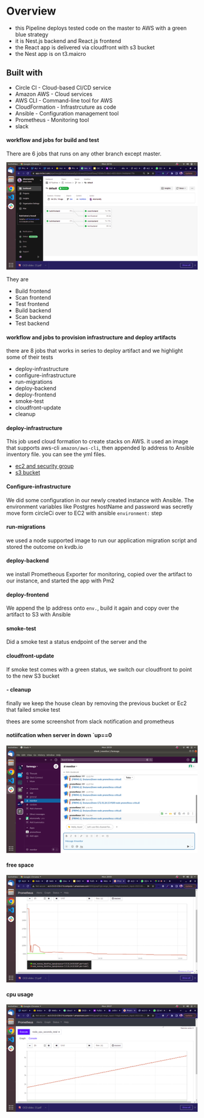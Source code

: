


# Overview
  - this Pipeline deploys tested code on the master to AWS with a green blue strategy
  - it is Nest.js backend and React.js frontend 
  - the React app is delivered via cloudfront with s3 bucket 
  - the Nest app is on t3.maicro
  
## Built with 
  - Circle CI - Cloud-based CI/CD service
  - Amazon AWS - Cloud services
  - AWS CLI - Command-line tool for AWS
  - CloudFormation - Infrastrcuture as code
  - Ansible - Configuration management tool
  - Prometheus - Monitoring tool
  - slack

#### workflow and jobs for build and test

  There are 6 jobs that runs on any other branch except master. 

  ![build and test](/images/SCREENSHOT10.png)

  They are 

  - Build frontend
  - Scan frontend 
  - Test frontend
  - Build backend
  - Scan backend 
  - Test backend 

#### workflow and jobs to provision infrastructure and deploy artifacts 
  there are 8 jobs that works in series to deploy artifact and we highlight some of their tests 


  - deploy-infrastructure
  - configure-infrastructure
  - run-migrations
  - deploy-backend
  - deploy-frontend
  - smoke-test
  - cloudfront-update
  - cleanup


#### deploy-infrastructure 
  This job used cloud formation to create stacks on AWS. it used an image that supports aws-cli `amazon/aws-cli`, then appended Ip address to Ansible inventory file. you can see the yml files. 
  - [ec2 and security group](.circleci/files/backend.yml) 
  - [s3 bucket](.circleci/files/frontend.yml)

#### Configure-infrastructure
  We did some configuration in our newly created instance with Ansible. The environment variables like Postgres hostName and password was secretly move form circleCi over to EC2 with ansible `environment:` step

#### run-migrations
  we used a node supported image to run our application migration script and stored the outcome on  kvdb.io
  
#### deploy-backend
  we install Prometheous Exporter for monitoring, copied over the artifact to our instance, and started the app with Pm2 

#### deploy-frontend
   We append the Ip address onto `env.`, build it again and copy over the artifact to S3 with Ansible

#### smoke-test  
  Did a smoke test a status endpoint of the server and the

#### cloudfront-update
  If smoke test comes with a green status, we switch our cloudfront to point to the new S3 bucket 
  
#### - cleanup
  finally we keep the house clean by removing the previous bucket or Ec2 that failed smoke test

  thees are some screenshot from slack notification and prometheus
#### notiifcation when server in down `up==0
  ![slack ](/images/SCREENSHOT12.png)
#### free space  
  ![ ](/images/SCREENSHOT11.png)
#### cpu usage   
  ![slack ](/images/SCREENSHOT14.png)